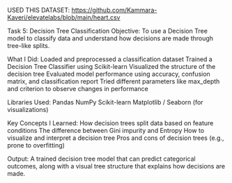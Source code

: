 USED THIS DATASET: 
       https://github.com/Kammara-Kaveri/elevatelabs/blob/main/heart.csv

Task 5: Decision Tree Classification
Objective:
To use a Decision Tree model to classify data and understand how decisions are made through tree-like splits.

What I Did:
Loaded and preprocessed a classification dataset
Trained a Decision Tree Classifier using Scikit-learn
Visualized the structure of the decision tree
Evaluated model performance using accuracy, confusion matrix, and classification report
Tried different parameters like max_depth and criterion to observe changes in performance

Libraries Used:
Pandas
NumPy
Scikit-learn
Matplotlib / Seaborn (for visualizations)

Key Concepts I Learned:
How decision trees split data based on feature conditions
The difference between Gini impurity and Entropy
How to visualize and interpret a decision tree
Pros and cons of decision trees (e.g., prone to overfitting)

Output:
A trained decision tree model that can predict categorical outcomes, along with a visual tree structure that explains how decisions are made.
